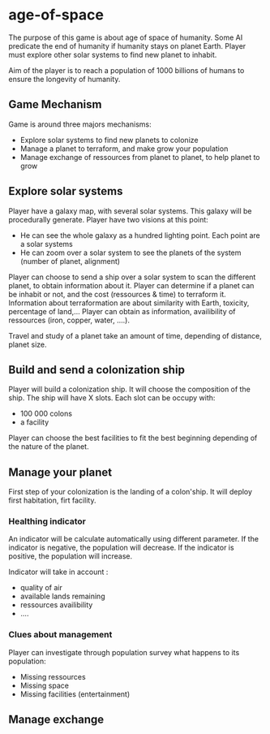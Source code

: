 # age-of-space

The purpose of this game is about age of space of humanity.
Some AI predicate the end of humanity if humanity stays on planet Earth.
Player must explore other solar systems to find new planet to inhabit.

Aim of the player is to reach a population of 1000 billions of humans to ensure the longevity of humanity.

## Game Mechanism

Game is around three majors mechanisms:
* Explore solar systems to find new planets to colonize
* Manage a planet to terraform, and make grow your population
* Manage exchange of ressources from planet to planet, to help planet to grow

## Explore solar systems

Player have a galaxy map, with several solar systems. This galaxy will be procedurally generate.
Player have two visions at this point:
* He can see the whole galaxy as a hundred lighting point. Each point are a solar systems
* He can zoom over a solar system to see the planets of the system (number of planet, alignment)

Player can choose to send a ship over a solar system to scan the different planet, to obtain information about it.
Player can determine if a planet can be inhabit or not, and the cost (ressources & time) to terraform it.
Information about terraformation are about similarity with Earth, toxicity, percentage of land,...
Player can obtain as information, availibility of ressources (iron, copper, water, ....).

Travel and study of a planet take an amount of time, depending of distance, planet size.

## Build and send a colonization ship

Player will build a colonization ship. It will choose the composition of the ship.
The ship will have X slots. Each slot can be occupy with:

- 100 000 colons
- a facility


Player can choose the best facilities to fit the best beginning depending of the nature of the planet.

## Manage your planet

First step of your colonization is the landing of a colon'ship.
It will deploy first habitation, firt facility.

### Healthing indicator

An indicator will be calculate automatically using different parameter.
If the indicator is negative, the population will decrease.
If the indicator is positive, the population will increase.

Indicator will take in account :

- quality of air
- available lands remaining
- ressources availibility
- ....

### Clues about management

Player can investigate through population survey what happens to its population:
* Missing ressources
* Missing space
* Missing facilities (entertainment)


## Manage exchange
